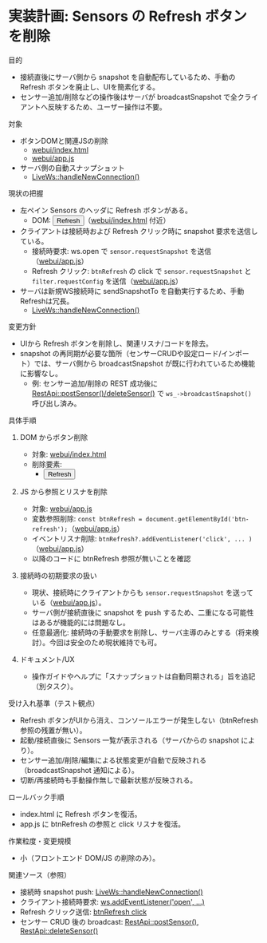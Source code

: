 # 実装計画: Sensors の Refresh ボタンを削除

目的
- 接続直後にサーバ側から snapshot を自動配布しているため、手動の Refresh ボタンを廃止し、UIを簡素化する。
- センサー追加/削除などの操作後はサーバが broadcastSnapshot で全クライアントへ反映するため、ユーザー操作は不要。

対象
- ボタンDOMと関連JSの削除
  - [webui/index.html](webui/index.html)
  - [webui/app.js](webui/app.js)
- サーバ側の自動スナップショット
  - [LiveWs::handleNewConnection()](src/io/ws_handlers.cpp:10)

現状の把握
- 左ペイン Sensors のヘッダに Refresh ボタンがある。
  - DOM: <button id="btn-refresh">Refresh</button>（[webui/index.html](webui/index.html) 付近）
- クライアントは接続時および Refresh クリック時に snapshot 要求を送信している。
  - 接続時要求: ws.open で `sensor.requestSnapshot` を送信（[webui/app.js](webui/app.js:1152)）
  - Refresh クリック: `btnRefresh` の click で `sensor.requestSnapshot` と `filter.requestConfig` を送信（[webui/app.js](webui/app.js:1145)）
- サーバは新規WS接続時に sendSnapshotTo を自動実行するため、手動Refreshは冗長。
  - [LiveWs::handleNewConnection()](src/io/ws_handlers.cpp:10)

変更方針
- UIから Refresh ボタンを削除し、関連リスナ/コードを除去。
- snapshot の再同期が必要な箇所（センサーCRUDや設定ロード/インポート）では、サーバ側から broadcastSnapshot が既に行われているため機能に影響なし。
  - 例: センサー追加/削除の REST 成功後に [RestApi::postSensor()/deleteSensor()](src/io/rest_handlers.cpp) で `ws_->broadcastSnapshot()` 呼び出し済み。

具体手順
1) DOM からボタン削除
   - 対象: [webui/index.html](webui/index.html)
   - 削除要素: 
     - <button id="btn-refresh" type="button">Refresh</button>

2) JS から参照とリスナを削除
   - 対象: [webui/app.js](webui/app.js)
   - 変数参照削除: `const btnRefresh = document.getElementById('btn-refresh');`（[webui/app.js](webui/app.js:769)）
   - イベントリスナ削除: `btnRefresh?.addEventListener('click', ... )`（[webui/app.js](webui/app.js:1145)）
   - 以降のコードに btnRefresh 参照が無いことを確認

3) 接続時の初期要求の扱い
   - 現状、接続時にクライアントからも `sensor.requestSnapshot` を送っている（[webui/app.js](webui/app.js:1152)）。
   - サーバ側が接続直後に snapshot を push するため、二重になる可能性はあるが機能的には問題なし。
   - 任意最適化: 接続時の手動要求を削除し、サーバ主導のみとする（将来検討）。今回は安全のため現状維持でも可。

4) ドキュメント/UX
   - 操作ガイドやヘルプに「スナップショットは自動同期される」旨を追記（別タスク）。

受け入れ基準（テスト観点）
- Refresh ボタンがUIから消え、コンソールエラーが発生しない（btnRefresh 参照の残置が無い）。
- 起動/接続直後に Sensors 一覧が表示される（サーバからの snapshot により）。
- センサー追加/削除/編集による状態変更が自動で反映される（broadcastSnapshot 通知による）。
- 切断/再接続時も手動操作無しで最新状態が反映される。

ロールバック手順
- index.html に Refresh ボタンを復活。
- app.js に btnRefresh の参照と click リスナを復活。

作業粒度・変更規模
- 小（フロントエンド DOM/JS の削除のみ）。

関連ソース（参照）
- 接続時 snapshot push: [LiveWs::handleNewConnection()](src/io/ws_handlers.cpp:10)
- クライアント接続時要求: [ws.addEventListener('open', ...)](webui/app.js:1152)
- Refresh クリック送信: [btnRefresh click](webui/app.js:1145)
- センサー CRUD 後の broadcast: [RestApi::postSensor()](src/io/rest_handlers.cpp:281), [RestApi::deleteSensor()](src/io/rest_handlers.cpp:342)